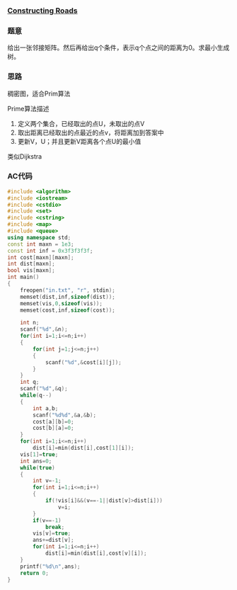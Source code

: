 ### [Constructing Roads](https://vjudge.net/problem/POJ-2421)

### 题意

给出一张邻接矩阵。然后再给出q个条件，表示q个点之间的距离为0。求最小生成树。

### 思路

稠密图，适合Prim算法

Prime算法描述

1. 定义两个集合，已经取出的点U，未取出的点V
2. 取出距离已经取出的点最近的点v，将距离加到答案中
3. 更新V，U；并且更新V距离各个点U的最小值

类似Dijkstra

### AC代码

```cpp
#include <algorithm>
#include <iostream>
#include <cstdio>
#include <set>
#include <cstring>
#include <map>
#include <queue>
using namespace std;
const int maxn = 1e3;
const int inf = 0x3f3f3f3f;
int cost[maxn][maxn];
int dist[maxn];
bool vis[maxn];
int main()
{
    freopen("in.txt", "r", stdin);
    memset(dist,inf,sizeof(dist));
    memset(vis,0,sizeof(vis));
    memset(cost,inf,sizeof(cost));

    int n;
    scanf("%d",&n);
    for(int i=1;i<=n;i++)
    {
        for(int j=1;j<=n;j++)
        {
            scanf("%d",&cost[i][j]);
        }
    }
    int q;
    scanf("%d",&q);
    while(q--)
    {
        int a,b;
        scanf("%d%d",&a,&b);
        cost[a][b]=0;
        cost[b][a]=0;
    }
    for(int i=1;i<=n;i++)
        dist[i]=min(dist[i],cost[1][i]);
    vis[1]=true;
    int ans=0;
    while(true)
    {
        int v=-1;
        for(int i=1;i<=n;i++)
        {
            if(!vis[i]&&(v==-1||dist[v]>dist[i]))
                v=i;
        }
        if(v==-1)
            break;
        vis[v]=true;
        ans+=dist[v];
        for(int i=1;i<=n;i++)
            dist[i]=min(dist[i],cost[v][i]);
    }
    printf("%d\n",ans);
    return 0;
}

```

